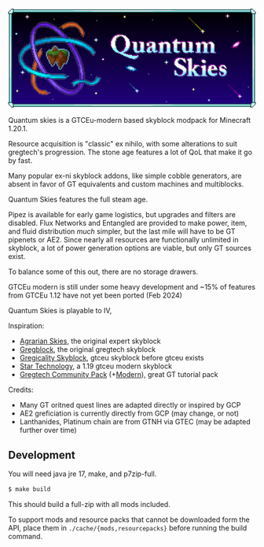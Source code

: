 ![](art/quantum-skies-banner-big.png)

Quantum skies is a GTCEu-modern based skyblock modpack for Minecraft 1.20.1.

Resource acquisition is "classic" ex nihilo, with some alterations to suit gregtech's progression. The stone age features a lot of QoL that make it go by fast.

Many popular ex-ni skyblock addons, like simple cobble generators, are absent in favor of GT equivalents and custom machines and multiblocks.

Quantum Skies features the full steam age.

Pipez is available for early game logistics, but upgrades and filters are disabled. Flux Networks and Entangled are provided to make power, item, and fluid distribution _much_ simpler, but the last mile will have to be GT pipenets or AE2. Since nearly all resources are functionally unlimited in skyblock, a lot of power generation options are viable, but only GT sources exist.

To balance some of this out, there are no storage drawers.

GTCEu modern is still under some heavy development and ~15% of features from GTCEu 1.12 have not yet been ported (Feb 2024)

Quantum Skies is playable to IV, 

Inspiration:

* [Agrarian Skies](https://www.curseforge.com/minecraft/modpacks/agrarian-skies), the original expert skyblock
* [Gregblock](https://www.curseforge.com/minecraft/modpacks/gregblock), the original gregtech skyblock
* [Gregicality Skyblock](https://www.curseforge.com/minecraft/modpacks/gregicality-skyblock-edition), gtceu skyblock before gtceu exists
* [Star Technology](https://www.curseforge.com/minecraft/modpacks/star-technology), a 1.19 gtceu modern skyblock
* [Gregtech Community Pack](https://www.curseforge.com/minecraft/modpacks/gregtech-community-pack)
  (+[Modern](https://www.curseforge.com/minecraft/modpacks/gregtech-community-pack-modern)), great GT tutorial pack

Credits:

* Many GT oritned quest lines are adapted directly or inspired by GCP
* AE2 greficiation is currently directly from GCP (may change, or not)
* Lanthanides, Platinum chain are from GTNH via GTEC (may be adapted further over time)

## Development

You will need java jre 17, make, and p7zip-full.

```sh
$ make build
```

This should build a full-zip with all mods included.

To support mods and resource packs that cannot be downloaded form the API, place them in `./cache/{mods,resourcepacks}` before running the build command.

